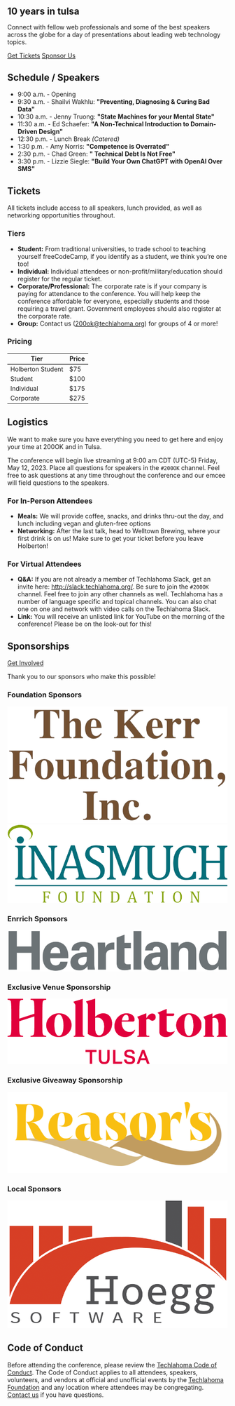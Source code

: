 <section>
  <div class="sm:px-6 mb-6">
    <h1 class="font-league-gothic uppercase text-9xl transition-all duration-200 sm:text-[200px] md:text-[256px] text-center block px-0" style="line-height: 0.8;"><span class="text-200ok-blue">10</span>&nbsp;years in&nbsp;<span class="text-200ok-red">tulsa</span></h1>
  </div>

  <div class="mb-6">
    <p class="mb-4 max-w-md mx-auto">Connect with fellow web professionals and some of the best speakers across the globe for a day of presentations about leading web technology topics.</p>
    <div class="flex flex-col sm:flex-row justify-center items-center gap-2 sm:gap-4 text-xl">
      <a class="text-center w-full sm:w-auto block sm:inline-block px-8 py-2 border font-bold text-200ok-red hover:text-white border-200ok-red bg-200ok-red-hover" target="_blank" href="https://techlahoma.app.neoncrm.com/np/clients/techlahoma/eventRegistration.jsp?event=528&">Get Tickets</a>
      <a class="text-center w-full sm:w-auto block sm:inline-block px-8 py-2 border font-bold text-200ok-blue hover:text-white border-200ok-blue bg-200ok-blue-hover" href="/sponsorship/">Sponsor Us</a>
    </div>
  </div>
</section>

<section>

  ## Schedule / Speakers

- 9:00 a.m. - Opening
- 9:30 a.m. - Shailvi Wakhlu: **"Preventing, Diagnosing & Curing Bad Data"**
- 10:30 a.m. - Jenny Truong: **"State Machines for your Mental State"**
- 11:30 a.m. - Ed Schaefer: **"A Non-Technical Introduction to Domain-Driven Design"**
- 12:30 p.m. - Lunch Break _(Catered)_
- 1:30 p.m. - Amy Norris: **"Competence is Overrated"**
- 2:30 p.m. - Chad Green: **" Technical Debt Is Not Free"**
- 3:30 p.m. - Lizzie Siegle: **"Build Your Own ChatGPT with OpenAI Over SMS"**

</section>

<section>

  ## Tickets

  All tickets include access to all speakers, lunch provided, as well as networking opportunities throughout.

  ### Tiers

  - **Student:** From traditional universities, to trade school to teaching yourself freeCodeCamp, if you identify as a student, we think you’re one too!
  - **Individual:** Individual attendees or non-profit/military/education should register for the regular ticket.
  - **Corporate/Professional:** The corporate rate is if your company is paying for attendance to the conference. You will help keep the conference affordable for everyone, especially students and those requiring a travel grant. Government employees should also register at the corporate rate.
  - **Group:** Contact us ([200ok@techlahoma.org](mailto:200ok@techlahoma.org)) for groups of 4 or more!

  ### Pricing

  <table class="border border-stone-800 w-full mb-6">
    <thead class="bg-stone-200 ">
    <th class="py-2 px-6 text-bold text-lg text-left">Tier</th>
    <th class="py-2 px-6 text-bold text-lg">Price</th>
    </thead>
    <tbody>
    <tr class="hidden">
      <td class="py-3 px-6 text-left sm:text-left">Holberton Student</td>
      <td class="py-3 px-6 text-center">$75</td>
    </tr>
    <tr>
      <td class="py-3 px-6 text-left sm:text-left">Student</td>
      <td class="py-3 px-6 text-center">$100</td>
    </tr>
    <tr>
      <td class="py-3 px-6 text-left sm:text-left">Individual</td>
      <td class="py-3 px-6 text-center">$175</td>
    </tr>
    <tr>
      <td class="py-3 px-6 text-left sm:text-left">Corporate</td>
      <td class="py-3 px-6 text-center">$275</td>
    </tr>
    </tbody>
  </table>

</section>

<section>

  ## Logistics

  We want to make sure you have everything you need to get here and enjoy your time at 200OK and in Tulsa.

  The conference will begin live streaming at 9:00 am CDT (UTC-5) Friday, May 12, 2023. Place all questions for speakers in the `#200OK` channel. Feel free to ask questions at any time throughout the conference and our emcee will field questions to the speakers.

  ### For In-Person Attendees

  - **Meals:** We will provide coffee, snacks, and drinks thru-out the day, and lunch including vegan and gluten-free options
  - **Networking:** After the last talk, head to Welltown Brewing, where your first drink is on us! Make sure to get your ticket before you leave Holberton!

  ### For Virtual Attendees

  - **Q&A:** If you are not already a member of Techlahoma Slack, get an invite here: http://slack.techlahoma.org/. Be sure to join the `#200OK` channel. Feel free to join any other channels as well. Techlahoma has a number of language specific and topical channels. You can also chat one on one and network with video calls on the Techlahoma Slack.
  - **Link:** You will receive an unlisted link for YouTube on the morning of the conference! Please be on the look-out for this!


</section>

<section>

  ## Sponsorships

  <a class="button section-button" href="/sponsorship/">Get Involved</a>

  Thank you to our sponsors who make this possible!

  ### Foundation Sponsors

  <div class="flex flex-col md:flex-row gap-8 justify-between items-start md:items-center mt-8 pb-12">
    <a target="_blank" class="hover:!bg-transparent" href="http://www.thekerrfoundation/org/">
      <img class="max-w-xs w-full" alt="Kerr Foundation" src="/assets/images/sponsors-2023/kerr-foundation.png">
    </a>
    <a target="_blank" class="hover:!bg-transparent" href="https://inasmuchfoundation.org/">
      <img class="max-w-xs w-full" alt="Inasmuch Foundation" src="/assets/images/sponsors-2023/inasmuch-foundation.png">
    </a>
  </div>

  ### Enrrich Sponsors

  <a target="_blank" class="hover:!bg-transparent" href="https://www.heartland.us/">
    <img class="max-w-xs w-full my-8" alt="Heartland" src="/assets/images/sponsors-2023/heartland.png">
  </a>

  ### Exclusive Venue Sponsorship

  <a target="_blank" class="hover:!bg-transparent" href="https://holbertontulsa.com/">
    <img class="max-w-xs w-full my-8" alt="Holbeton School Tulsa" src="/assets/images/sponsors-2023/holberton.png">
  </a>

  ### Exclusive Giveaway Sponsorship

  <a target="_blank" class="hover:!bg-transparent" href="https://www.reasors.com/">
    <img class="max-w-xs w-full my-4 mb-8" alt="Reasor’s Foods" src="/assets/images/sponsors-2023/reasors.png">
  </a>

  ### Local Sponsors

  <a target="_blank" class="hover:!bg-transparent" href="https://www.hoegg.software">
    <img class="max-w-xs w-full my-4" alt="Hoegg Software" src="/assets/images/sponsors-2023/hoegg-software.png">
  </a>

</section>

<section>

  ## Code of Conduct

  Before attending the conference, please review the [Techlahoma Code of Conduct](https://www.techlahoma.org/code-of-conduct/). The Code of Conduct applies to all attendees, speakers, volunteers, and vendors at official and unofficial events by the [Techlahoma Foundation](https://techlahoma.org/) and any location where attendees may be congregating. [Contact us](mailto:200ok@techlahoma.org) if you have questions.

</section>
